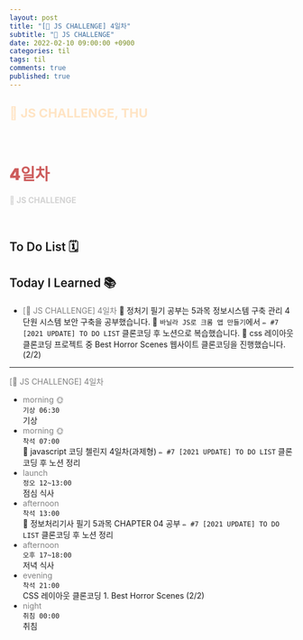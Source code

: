 ```yaml
---
layout: post
title: "[👑 JS CHALLENGE] 4일차"
subtitle: "👑 JS CHALLENGE"
date: 2022-02-10 09:00:00 +0900
categories: til
tags: til
comments: true
published: true
---
```


## <span style="color:Bisque;font-size: 22px">👑 JS CHALLENGE, THU</span>

<br />

# **<span style="font-weight:900;color:indianred">4일차</span>**

**<span style="color:lightgray">👑 JS CHALLENGE</span>**

<br />

## <span style="font-weight:600">To Do List</span> 🗓

## <span style="font-weight:600">Today I Learned</span> 📚

- <span style="color:gray">[👑 JS CHALLENGE] 4일차</span>
  💬 정처기 필기 공부는 5과목 정보시스템 구축 관리 4단원 시스템 보안 구축을 공부했습니다. 
  💬 `바닐라 JS로 크롬 앱 만들기`에서 `✏️ #7 [2021 UPDATE] TO DO LIST` 클론코딩 후 노션으로 복습했습니다.
  💬 css 레이아웃 클론코딩 프로젝트 중 Best Horror Scenes 웹사이트 클론코딩을 진행했습니다.(2/2)

---

<span style="color:gray">[👑 JS CHALLENGE] 4일차</span>

- <span style="color:gray">morning 🌞</span> <br>
  `기상 06:30` <br>
  기상
- <span style="color:gray">morning 🌞</span> <br>
  `착석 07:00` <br>
  👑 javascript 코딩 첼린지 4일차(과제형)
  `✏️ #7 [2021 UPDATE] TO DO LIST` 클론코딩 후 노션 정리
- <span style="color:gray">launch</span> <br>
  `정오 12~13:00`<br>
  점심 식사
- <span style="color:gray">afternoon</span> <br>
  `착석 13:00`<br>
  📖 정보처리기사 필기 5과목 CHAPTER 04 공부
  `✏️ #7 [2021 UPDATE] TO DO LIST` 클론코딩 후 노션 정리
- <span style="color:gray">afternoon</span> <br>
  `오후 17~18:00`<br>
  저녁 식사
- <span style="color:gray">evening</span> <br>
  `착석 21:00`<br>
  CSS 레이아웃 클론코딩 1. Best Horror Scenes (2/2)
- <span style="color:gray">night</span> <br>
  `취침 00:00`<br>
  취침